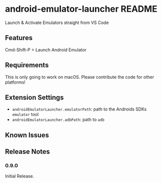 # android-emulator-launcher README

Launch & Activate Emulators straight from VS Code

## Features

Cmd-Shift-P > Launch Android Emulator

## Requirements

This is only going to work on macOS. Please contribute the code for other platforms!

## Extension Settings


* `androidEmulatorLauncher.emulatorPath`: path to the Androids SDKs `emulator` tool
* `androidEmulatorLauncher.adbPath`: path to `adb`

## Known Issues

## Release Notes

### 0.9.0

Initial Release.
